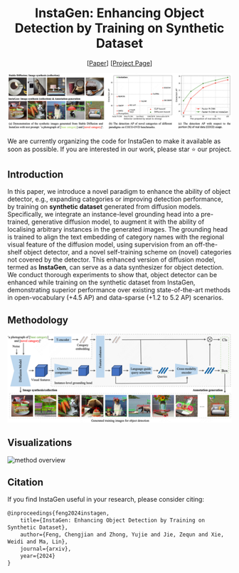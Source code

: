 <div align="center">
  
# InstaGen: Enhancing Object Detection by Training on Synthetic Dataset
[[Paper]()]
[[Project Page](https://fcjian.github.io/InstaGen)]
<be>
</div>

![method overview](resources/overview.png)

We are currently organizing the code for InstaGen to make it available as soon as possible.
If you are interested in our work, please star ⭐ our project. 
<br>

## Introduction

In this paper, we introduce a novel paradigm to enhance the ability of object detector, e.g., expanding categories or improving detection performance, by training on **synthetic dataset** generated from diffusion models. Specifically, we integrate an instance-level grounding head into a pre-trained, generative diffusion model, to augment it with the ability of localising arbitrary instances in the generated images. The grounding head is trained to align the text embedding of category names with the regional visual feature of the diffusion model, using supervision from an off-the-shelf object detector, and a novel self-training scheme on (novel) categories not covered by the detector. This enhanced version of diffusion model, termed as **InstaGen**, can serve as a data synthesizer for object detection. We conduct thorough experiments to show that, object detector can be enhanced while training on the synthetic dataset from InstaGen, demonstrating superior performance over existing state-of-the-art methods in open-vocabulary (+4.5 AP) and data-sparse (+1.2 to 5.2 AP) scenarios.

## Methodology
![method overview](resources/method.png)

## Visualizations
![method overview](resources/qualitative_result.png)

## Citation

If you find InstaGen useful in your research, please consider citing:

```
@inproceedings{feng2024instagen,
    title={InstaGen: Enhancing Object Detection by Training on Synthetic Dataset},
    author={Feng, Chengjian and Zhong, Yujie and Jie, Zequn and Xie, Weidi and Ma, Lin},
    journal={arxiv},
    year={2024}
}
```


